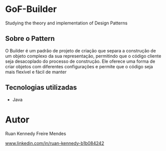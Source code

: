 # GoF-Builder
Studying the theory and implementation of Design Patterns

## Sobre o Pattern

O Builder é um padrão de projeto de criação que separa a construção de um objeto complexo da sua representação,
permitindo que o código cliente seja desacoplado do processo de construção. 
Ele oferece uma forma de criar objetos com diferentes configurações e permite que o código seja mais flexível e fácil de manter

## Tecnologias utilizadas
- Java

# Autor

Ruan Kennedy Freire Mendes

www.linkedin.com/in/ruan-kennedy-b1b084242
